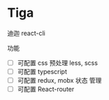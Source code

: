 # Tiga
迪迦 react-cli

功能
- [ ] 可配置 css 预处理 less, scss
- [ ] 可配置 typescript
- [ ] 可配置 redux, mobx 状态 管理
- [ ] 可配置 React-router
